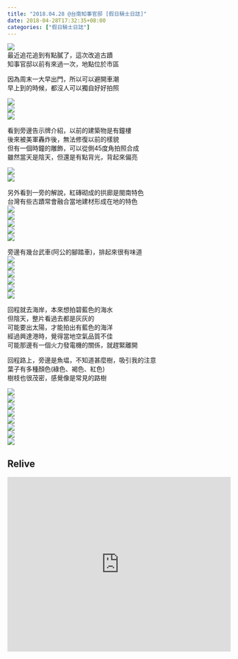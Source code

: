 ```yaml
---
title: "2018.04.28 @台南知事官邸 [假日騎士日誌]"
date: 2018-04-28T17:32:35+08:00
categories: ["假日騎士日誌"]
---
```


<a href="https://www.strava.com/activities/1540163110" target="_blank"><img src="https://farm1.staticflickr.com/909/39984288260_aea41d7476.jpg"></a>  
最近追花追到有點膩了，這次改追古蹟  
知事官邸以前有來過一次，地點位於市區  
<!--more-->
  
因為周末一大早出門，所以可以避開車潮  
早上到的時候，都沒人可以獨自好好拍照  
  
![](https://farm1.staticflickr.com/970/27923067978_695297d4f7.jpg)  
![](https://farm1.staticflickr.com/960/41749532592_03df9bbee3.jpg)  
![](https://farm1.staticflickr.com/960/41074575354_60601c6785.jpg)  
  
看到旁邊告示牌介紹，以前的建築物是有鐘樓  
後來被美軍轟炸後，無法修復以前的樣貌  
但有一個時鐘的雕飾，可以從側45度角拍照合成  
雖然當天是陰天，但還是有點背光，背起來偏亮  
  
![](https://farm1.staticflickr.com/944/40892356835_d1ef5154d4.jpg)  
![](https://farm1.staticflickr.com/947/41074566104_aa9b0ab720.jpg)  

另外看到一旁的解說，紅磚砌成的拱廊是閩南特色  
台灣有些古蹟常會融合當地建材形成在地的特色  
![](https://farm1.staticflickr.com/963/41749533082_5b022eaa63.jpg)  
![](https://farm1.staticflickr.com/961/40892353785_2719c0bcaf.jpg)  
![](https://farm1.staticflickr.com/969/39984016200_b5c45d164e.jpg)  
![](https://farm1.staticflickr.com/912/39984017360_533ed2436c.jpg)  
![](https://farm1.staticflickr.com/943/39984019450_412edf57ec.jpg)  
  
旁邊有幾台武車(阿公的腳踏車)，排起來很有味道  
![](https://farm1.staticflickr.com/823/41074589124_fe73927bf2.jpg)  
![](https://farm1.staticflickr.com/963/26923126507_aa1554c4cd.jpg)  
![](https://farm1.staticflickr.com/864/41749516712_530ae700bc.jpg)  
![](https://farm1.staticflickr.com/956/41074593104_321d5944db.jpg)  
![](https://farm1.staticflickr.com/956/40892371535_4225ce6cc0.jpg)  
![](https://farm1.staticflickr.com/826/40892374385_252cfd4848.jpg)  

回程就去海岸，本來想拍碧藍色的海水  
但陰天，整片看過去都是灰灰的  
可能要出太陽，才能拍出有藍色的海洋  
經過興達港時，覺得當地空氣品質不佳  
可能那邊有一個火力發電機的關係，就趕緊離開  

回程路上，旁邊是魚塭，不知道甚麼樹，吸引我的注意  
葉子有多種顏色(綠色、褐色、紅色)  
樹枝也很茂密，感覺像是常見的路樹  
  
![](https://farm1.staticflickr.com/977/41749521082_16888762c4.jpg)  
![](https://farm1.staticflickr.com/864/39984032090_75109a1a10.jpg)  
![](https://farm1.staticflickr.com/968/40892376955_88fa416e9d.jpg)  
![](https://farm1.staticflickr.com/962/26923136457_ca269efb62.jpg)  
![](https://farm1.staticflickr.com/911/41749520552_e4d9528fa6.jpg)  
![](https://farm1.staticflickr.com/829/40892351465_91ce603d36.jpg)  
![](https://farm1.staticflickr.com/864/40892350715_73b2009777.jpg)  
![](https://farm1.staticflickr.com/965/27923055768_b96a7a59f5.jpg)  
  
## Relive
<div class="embedly-responsive" style="position: relative;padding-bottom: 78.2227%;height: 0;overflow: hidden;"><iframe class="embedly-embed" frameborder="0" scrolling="no" allowfullscreen src="https://cdn.embedly.com/widgets/media.html?src=https://www.relive.cc/view/vwq1ZZjxLvA/widget?r=embed-site&url=https://www.relive.cc/view/vwq1ZZjxLvA?r=embed-site&image=https://www.relive.cc/view/vwq1ZZjxLvA/png?x-ref=embed-site&key=f1631a41cb254ca5b035dc5747a5bd75&type=text/html&schema=relive" width="1024" height="801" style="position: absolute;top: 0;left: 0;width: 100%;height: 100%;"></iframe></div>